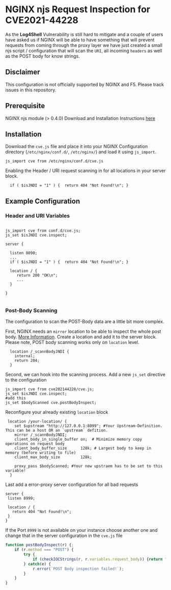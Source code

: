 # NGINX njs Request Inspection for CVE2021-44228

As the <b>Log4Shell</b> Vulnerability is still hard to mitigate and a couple of users have asked us if NGINX will be able to have
something that will prevent requests from coming through the proxy layer we have just created a small njs script / configuration that will scan the `URI`, all incoming `headers` as well as the POST body for know strings.

## Disclaimer
This configuration is not officially supported by NGINX and F5. Please track issues in this repository.

## Prerequisite
NGINX njs module (> 0.4.0)
Download and Installation Instructions <a href="http://nginx.org/en/docs/njs/install.html" target="_blank">here</a>

## Installation

Download the `cve.js` file and place it into your NGINX Configuration directory (`/etc/nginx/conf.d/`, `/etc/nginx/`) and load it using `js_import`.

```shell
js_import cve from /etc/nginx/conf.d/cve.js
```

Enabling the Header / URI request scanning in for all locations in your server block.
```shell
  if ( $isJNDI = "1" ) {  return 404 "Not Found!\n"; }
```

## Example Configuration
### Header and URI Variables
```shell

js_import cve from conf.d/cve.js;
js_set $isJNDI cve.inspect;

server {

  listen 8090;
  ...
  if ( $isJNDI = "1" ) {  return 404 "Not Found!\n"; }

  location / {
	 return 200 "OK\n";
	 ...
  }

}


```

### Post-Body Scanning
The configuration to scan the POST-Body data are a little bit more complex.

First, NGINX needs an `mirror` location to be able to inspect the whole post body.
<a href="https://www.nginx.com/blog/deploying-nginx-plus-as-an-api-gateway-part-2-protecting-backend-services/#request-bodies" target="_blank">More Information</a>.
Create a location and add it to the server block. Please note, POST body scanning works only on `location` level.

```shell
  location /_scannBodyJNDI {
    internal;
	return 204;
  }
```

Second, we can hook into the scanning process.
Add a new `js_set` directive to the configuration
```shell
js_import cve from cve202144228/cve.js;
js_set $isJNDI cve.inspect;
#add this
js_set $bodyScanned cve.postBodyInspect;
```

Reconfigure your already existing `location` block
```shell
 location /your-location/ {
    set $upstream "http://127.0.0.1:8099"; #Your Upstream-Definition. This can be a host OR an `upstream` defition.
    mirror /_scannBodyJNDI;
    client_body_in_single_buffer on;  # Minimize memory copy operations on request body
    client_body_buffer_size      128k; # Largest body to keep in memory (before writing to file)
    client_max_body_size         128k;
    
    proxy_pass $bodyScanned; #Your new upstraem has to be set to this variable!
  }
```

Last add a error-proxy server configuration for all bad requests

```shell
server {
 listen 8999;

 location / {
   return 404 "Not Found!\n";
 }
}
```

If the Port `8999` is not available on your instance choose another one and change that in the server configuration in the `cve.js` file

```javascript
function postBodyInspect(r) {;
	if (r.method === "POST") {
		try {
			if (checkIOCStrings(r, r.variables.request_body)) {return "http://127.0.0.1:CHANGEME/"} else {return r.variables.upstream};
		} catch(e) {
			r.error(`POST Body inspection failed!`);
		}
	}
}
```


